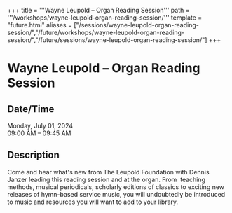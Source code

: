 +++
title = '''Wayne Leupold – Organ Reading Session'''
path = '''/workshops/wayne-leupold-organ-reading-session/'''
template = "future.html"
aliases = ["/sessions/wayne-leupold-organ-reading-session/","/future/workshops/wayne-leupold-organ-reading-session/","/future/sessions/wayne-leupold-organ-reading-session/"]
+++

<h1>Wayne Leupold – Organ Reading Session</h1>

<h2>Date/Time</h2>
<p>Monday, July 01, 2024<br>
09:00 AM – 09:45 AM</p>
<h2>Description</h2>

<div class="ag87-crtemvc-hsbk"><div class="css-vsf5of"><p class="carina-rte-public-DraftStyleDefault-block">Come and hear what's new from The Leupold Foundation with Dennis Janzer leading this reading session and at the organ. From&nbsp; teaching methods, musical periodicals, scholarly editions of classics to exciting new releases of hymn-based service music, you will undoubtedly be introduced to music and resources you will want to add to your library.</p></div></div>


